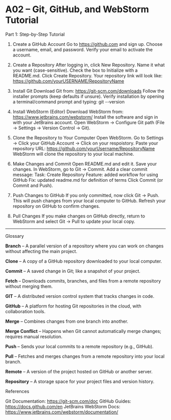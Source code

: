 # A02 – Git, GitHub, and WebStorm Tutorial

Part 1: Step-by-Step Tutorial

1. Create a GitHub Account
Go to https://github.com and sign up.
Choose a username, email, and password.
Verify your email to activate the account.

3. Create a Repository
After logging in, click New Repository.
Name it what you want (case-sensitive).
Check the box to Initialize with a README.md.
Click Create Repository.
Your repository link will look like:
https://github.com/yourUSERNAME/RepositoryName

5. Install Git
Download Git from: https://git-scm.com/downloads
Follow the installer prompts (keep defaults if unsure).
Verify installation by opening a terminal/command prompt and typing:
git --version

7. Install WebStorm (Editor)
Download WebStorm from: https://www.jetbrains.com/webstorm/
Install the software and sign in with your JetBrains account.
Open WebStorm → Configure Git path (File → Settings → Version Control → Git).

8. Clone the Repository to Your Computer
Open WebStorm.
Go to Settings → Click your GitHub Account → Click on your respoistory.
Paste your repository URL:
https://github.com/yourUsername/RepositoryName
WebStorm will clone the repository to your local machine.

10. Make Changes and Commit
Open README.md and edit it.
Save your changes.
In WebStorm, go to Git → Commit.
Add a clear commit message:
Task: Create Repository
Feature: added workflow for using GitHub
Fix: updated readme.md for definition of terms
Click Commit (or Commit and Push).

11. Push Changes to GitHub
If you only committed, now click Git → Push.
This will push changes from your local computer to GitHub.
Refresh your repository on GitHub to confirm changes.

12. Pull Changes
If you make changes on GitHub directly, return to WebStorm and select Git → Pull to update your local copy.

-----------------------------------------------------------------------------------------------------------------------------

Glossary

**Branch** – A parallel version of a repository where you can work on changes without affecting the main project.

**Clone** – A copy of a GitHub repository downloaded to your local computer.

**Commit** – A saved change in Git; like a snapshot of your project.

**Fetch** – Downloads commits, branches, and files from a remote repository without merging them.

**GIT** – A distributed version control system that tracks changes in code.

**GitHub** – A platform for hosting Git repositories in the cloud, with collaboration tools.

**Merge** – Combines changes from one branch into another.

**Merge Conflict** – Happens when Git cannot automatically merge changes; requires manual resolution.

**Push** – Sends your local commits to a remote repository (e.g., GitHub).

**Pull** – Fetches and merges changes from a remote repository into your local branch.

**Remote** – A version of the project hosted on GitHub or another server.

**Repository** – A storage space for your project files and version history.


References

Git Documentation: https://git-scm.com/doc
GitHub Guides: https://docs.github.com/en
JetBrains WebStorm Docs: https://www.jetbrains.com/webstorm/documentation/
